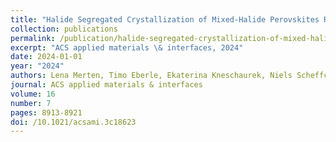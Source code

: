 ```yaml
---
title: "Halide Segregated Crystallization of Mixed-Halide Perovskites Revealed by In Situ GIWAXS"
collection: publications
permalink: /publication/halide-segregated-crystallization-of-mixed-halide-perovskite/
excerpt: "ACS applied materials \& interfaces, 2024"
date: 2024-01-01
year: "2024"
authors: Lena Merten, Timo Eberle, Ekaterina Kneschaurek, Niels Scheffczyk, Paul Zimmermann, Ivan Zaluzhnyy, Azat Khadiev, Florian Bertram, Fabian Paulus, Alexander Hinderhofer, Frank Schreiber
journal: ACS applied materials & interfaces
volume: 16
number: 7
pages: 8913-8921
doi: /10.1021/acsami.3c18623
---
```

